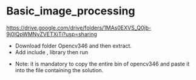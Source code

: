 # Basic_image_processing
https://drive.google.com/drive/folders/1MAs0EXVS_Q0jb-9j0lQpWMNyZVETXiTi?usp=sharing
- Download folder Opencv346 and then extract.
- Add include , library then run
* Note: it is mandatory to copy the entire bin of opencv346 and paste it into the file containing the solution.
